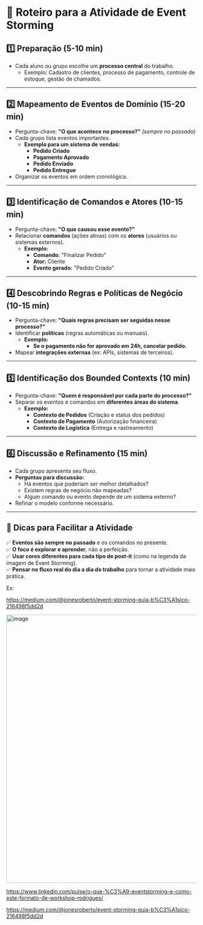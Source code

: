 # 📌 Roteiro para a Atividade de Event Storming

## **1️⃣ Preparação (5-10 min)**
- Cada aluno ou grupo escolhe um **processo central** do trabalho.
  - Exemplo: Cadastro de clientes, processo de pagamento, controle de estoque, gestão de chamados.
---

## **2️⃣ Mapeamento de Eventos de Domínio (15-20 min)**
- Pergunta-chave: **"O que acontece no processo?"** *(sempre no passado)*
- Cada grupo lista eventos importantes.
  - **Exemplo para um sistema de vendas:**
    - **Pedido Criado**
    - **Pagamento Aprovado**
    - **Pedido Enviado**
    - **Pedido Entregue**
- Organizar os eventos em ordem cronológica.

---

## **3️⃣ Identificação de Comandos e Atores (10-15 min)**
- Pergunta-chave: **"O que causou esse evento?"**
- Relacionar **comandos** (ações ativas) com os **atores** (usuários ou sistemas externos).
  - **Exemplo:**
    - **Comando:** "Finalizar Pedido"
    - **Ator:** Cliente
    - **Evento gerado:** "Pedido Criado"

---

## **4️⃣ Descobrindo Regras e Políticas de Negócio (10-15 min)**
- Pergunta-chave: **"Quais regras precisam ser seguidas nesse processo?"**
- Identificar **políticas** (regras automáticas ou manuais).
  - **Exemplo:**
    - **Se o pagamento não for aprovado em 24h, cancelar pedido.**
- Mapear **integrações externas** (ex: APIs, sistemas de terceiros).

---

## **5️⃣ Identificação dos Bounded Contexts (10 min)**
- Pergunta-chave: **"Quem é responsável por cada parte do processo?"**
- Separar os eventos e comandos em **diferentes áreas do sistema**.
  - **Exemplo:**
    - **Contexto de Pedidos** (Criação e status dos pedidos)
    - **Contexto de Pagamento** (Autorização financeira)
    - **Contexto de Logística** (Entrega e rastreamento)

---

## **6️⃣ Discussão e Refinamento (15 min)**
- Cada grupo apresenta seu fluxo.
- **Perguntas para discussão:**
  - Há eventos que poderiam ser melhor detalhados?
  - Existem regras de negócio não mapeadas?
  - Algum comando ou evento depende de um sistema externo?
- Refinar o modelo conforme necessário.

---

## **🎯 Dicas para Facilitar a Atividade**
✅ **Eventos são sempre no passado** e os comandos no presente.  
✅ **O foco é explorar e aprender**, não a perfeição.  
✅ **Usar cores diferentes para cada tipo de post-it** (como na legenda da imagem de Event Storming).  
✅ **Pensar no fluxo real do dia a dia do trabalho** para tornar a atividade mais prática.  

Ex:

https://medium.com/@jonesroberto/event-storming-guia-b%C3%A1sico-216498f5dd2d

<img width="708" alt="image" src="https://github.com/user-attachments/assets/bd0f4130-4f26-4508-a658-6ee639261649" />

https://www.linkedin.com/pulse/o-que-%C3%A9-eventstorming-e-como-este-formato-de-workshop-rodrigues/

https://medium.com/@jonesroberto/event-storming-guia-b%C3%A1sico-216498f5dd2d

